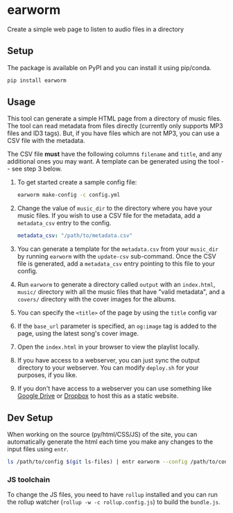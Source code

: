 # earworm
Create a simple web page to listen to audio files in a directory

## Setup

The package is available on PyPI and you can install it using pip/conda.

```sh
pip install earworm
```
## Usage

This tool can generate a simple HTML page from a directory of music files. The
tool can read metadata from files directly (currently only supports MP3 files
and ID3 tags). But, if you have files which are not MP3, you can use a CSV file
with the metadata.

The CSV file **must** have the following columns `filename` and `title`, and
any additional ones you may want. A template can be generated using the tool --
see step 3 below.

1. To get started create a sample config file:


   ```sh
   earworm make-config -c config.yml
   ```

1. Change the value of `music_dir` to the directory where you have your music
   files. If you wish to use a CSV file for the metadata, add a `metadata_csv`
   entry to the config.

   ```yaml
   metadata_csv: "/path/to/metadata.csv"
   ```

1. You can generate a template for the `metadata.csv` from your `music_dir` by
   running `earworm` with the `update-csv` sub-command. Once the CSV file is
   generated, add a `metadata_csv` entry pointing to this file to your config.

1. Run `earworm` to generate a directory called `output` with an
   `index.html`, `music/` directory with all the music files that have "valid
   metadata", and a `covers/` directory with the cover images for the albums.

2. You can specify the `<title>` of the page by using the `title` config var

3. If the `base_url` parameter is specified, an `og:image` tag is added to the
   page, using the latest song's cover image.

2. Open the `index.html` in your browser to view the playlist locally.

4. If you have access to a webserver, you can just sync the output directory to
   your webserver. You can modify `deploy.sh` for your purposes, if you like.

5. If you don't have access to a webserver you can use something like [Google
   Drive](https://web.archive.org/web/20201127203126/https://www.ampercent.com/host-static-websites-google-driv/11070/)
   or
   [Dropbox](https://web.archive.org/web/20210117032036/https://www.ampercent.com/host-static-website-dropbox-free-webhosting/6426/)
   to host this as a static website.

## Dev Setup

When working on the source (py/html/CSS/JS) of the site, you can automatically
generate the html each time you make any changes to the input files using
`entr`.

```sh
ls /path/to/config $(git ls-files) | entr earworm --config /path/to/config-file
```

### JS toolchain

To change the JS files, you need to have `rollup` installed and you can run the
rollup watcher (`rollup -w -c rollup.config.js`) to build the `bundle.js`.
